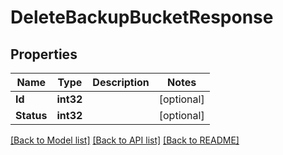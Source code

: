 # DeleteBackupBucketResponse

## Properties
Name | Type | Description | Notes
------------ | ------------- | ------------- | -------------
**Id** | **int32** |  | [optional] 
**Status** | **int32** |  | [optional] 

[[Back to Model list]](../README.md#documentation-for-models) [[Back to API list]](../README.md#documentation-for-api-endpoints) [[Back to README]](../README.md)


